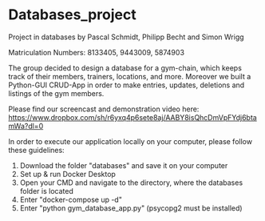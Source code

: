 # Databases_project
Project in databases by Pascal Schmidt, Philipp Becht and Simon Wrigg

Matriculation Numbers: 8133405, 9443009, 5874903

The group decided to design a database for a gym-chain, which keeps track of their members, trainers, locations, and more. Moreover we built a Python-GUI CRUD-App in order to make entries, updates, deletions and listings of the gym members.


Please find our screencast and demonstration video here: https://www.dropbox.com/sh/r6yxq4p6sete8aj/AABY8isQhcDmVpFYdj6btamWa?dl=0


In order to execute our application locally on your computer, please follow these guidelines:
1) Download the folder "databases" and save it on your computer
2) Set up & run Docker Desktop
3) Open your CMD and navigate to the directory, where the databases folder is located
4) Enter "docker-compose up -d"
5) Enter "python gym_database_app.py" (psycopg2 must be installed)
